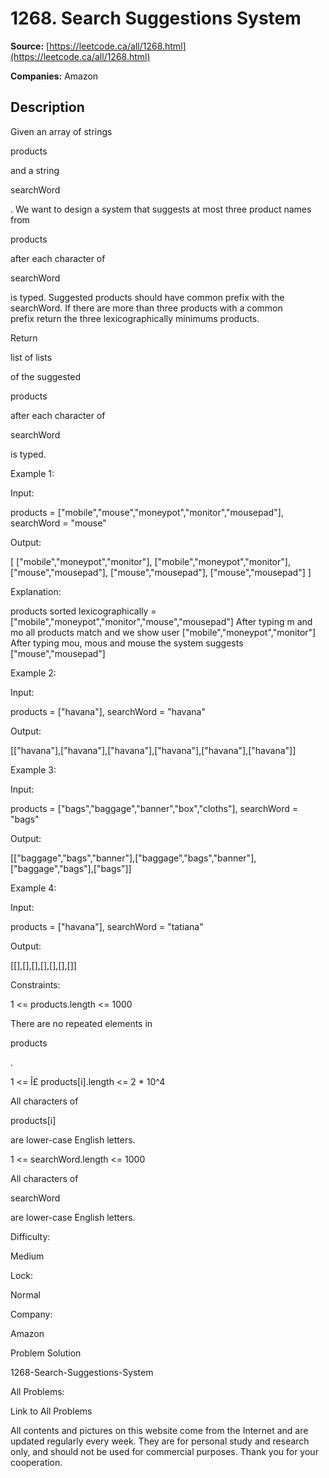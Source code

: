 # 1268. Search Suggestions System

**Source:** [https://leetcode.ca/all/1268.html](https://leetcode.ca/all/1268.html)

**Companies:** Amazon

## Description

Given an array of strings

products

and a string

searchWord

.
            We want to design a system that suggests at most three product names from

products

after each character of

searchWord

is
            typed. Suggested products should have common prefix with the searchWord. If there are more
            than three products with a common prefix return the three lexicographically
            minimums products.

Return

list of lists

of the suggested

products

after each
                character of

searchWord

is typed.

Example 1:

Input:

products = ["mobile","mouse","moneypot","monitor","mousepad"], searchWord = "mouse"

Output:

[
["mobile","moneypot","monitor"],
["mobile","moneypot","monitor"],
["mouse","mousepad"],
["mouse","mousepad"],
["mouse","mousepad"]
]

Explanation:

products sorted lexicographically = ["mobile","moneypot","monitor","mouse","mousepad"]
After typing m and mo all products match and we show user ["mobile","moneypot","monitor"]
After typing mou, mous and mouse the system suggests ["mouse","mousepad"]

Example 2:

Input:

products = ["havana"], searchWord = "havana"

Output:

[["havana"],["havana"],["havana"],["havana"],["havana"],["havana"]]

Example 3:

Input:

products = ["bags","baggage","banner","box","cloths"], searchWord = "bags"

Output:

[["baggage","bags","banner"],["baggage","bags","banner"],["baggage","bags"],["bags"]]

Example 4:

Input:

products = ["havana"], searchWord = "tatiana"

Output:

[[],[],[],[],[],[],[]]

Constraints:

1 <= products.length <= 1000

There are no repeated elements in

products

.

1 <= Î£ products[i].length <= 2 * 10^4

All characters of

products[i]

are lower-case English letters.

1 <= searchWord.length <= 1000

All characters of

searchWord

are lower-case English letters.

Difficulty:

Medium

Lock:

Normal

Company:

Amazon

Problem Solution

1268-Search-Suggestions-System

All Problems:

Link to All Problems

All contents and pictures on this website come from the Internet and are updated regularly every week. They are for personal study and research only, and should not be used for commercial purposes. Thank you for your cooperation.

